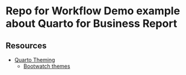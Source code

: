 # Repo for Workflow Demo example about Quarto for Business Report

## Resources

- [Quarto Theming](https://quarto.org/docs/output-formats/html-themes.html)
  - [Bootwatch themes](https://bootswatch.com/)
